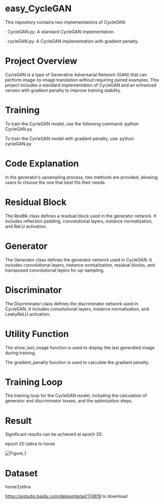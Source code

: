 # easy_CycleGAN

This repository contains two implementations of CycleGAN:

· CycleGAN.py: A standard CycleGAN implementation.

· cycleGAN.py: A CycleGAN implementation with gradient penalty.

# Project Overview

CycleGAN is a type of Generative Adversarial Network (GAN) that can perform image-to-image translation without requiring paired examples. This project includes a standard implementation of CycleGAN and an enhanced version with gradient penalty to improve training stability.

# Training

To train the CycleGAN model, use the following command: python CycleGAN.py

To train the CycleGAN model with gradient penalty, use: python cycleGAN.py

# Code Explanation

In the generator’s upsampling process, two methods are provided, allowing users to choose the one that best fits their needs.

# Residual Block

The ResBlk class defines a residual block used in the generator network. It includes reflection padding, convolutional layers, instance normalization, and ReLU activation.

# Generator

The Generator class defines the generator network used in CycleGAN. It includes convolutional layers, instance normalization, residual blocks, and transposed convolutional layers for up-sampling.

# Discriminator

The Discriminator class defines the discriminator network used in CycleGAN. It includes convolutional layers, instance normalization, and LeakyReLU activation.

# Utility Function

The show_last_image function is used to display the last generated image during training.

The gradient_penalty function is used to calculate the gradient penalty.

# Training Loop

The training loop for the CycleGAN model, including the calculation of generator and discriminator losses, and the optimization steps.

# Result

Significant results can be achieved at epoch 20.

epoch 20  zebra to horse

![Figure_1](https://github.com/user-attachments/assets/a4a31f8f-1fbe-45e8-9698-c7f51aea185b)

# Dataset

horse2zebra

https://aistudio.baidu.com/datasetdetail/174819 to download



